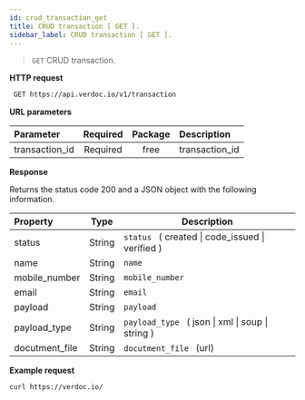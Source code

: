 ```yaml
---
id: crud_transaction_get
title: CRUD transaction [ GET ].
sidebar_label: CRUD transaction [ GET ].
---
```


  > ```GET``` CRUD transaction. 

**HTTP request**

 ```bash 
  GET https://api.verdoc.io/v1/transaction
 ```

**URL parameters**

| Parameter      | Required | Package | Description    |
| :------------- | :------: | :-----: | :------------- |
| transaction_id | Required |  free   | transaction_id |

**Response**

Returns the status code 200 and a JSON object with the following information.

| Property       |  Type  | Description                                           |
| :------------- | :----: | ----------------------------------------------------- |
| status         | String | ```status ```  ( created \| code_issued \| verified ) |
| name           | String | ```name ```                                           |
| mobile_number  | String | ```mobile_number ```                                  |
| email          | String | ```email ```                                          |
| payload        | String | ```payload ```                                        |
| payload_type   | String | ```payload_type ``` ( json \| xml \| soup \| string ) |
| docutment_file | String | ```docutment_file ``` (url)                           |

 
**Example request**

  ~~~bash
  curl https://verdoc.io/
  ~~~